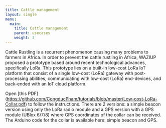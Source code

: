 ```yaml
---
title: Cattle management
layout: single
menu:
  main:
    title: Cattle management 
    parent: usecases
    weight: 3
---
```


Cattle Rustling is a recurrent phenomenon causing many problems to farmers in Africa.
In order to prevent the cattle rustling in Africa, WAZIUP proposed a prototype based around recent technological advances, specifically LoRa.
This prototype lies on a built-in low-cost LoRa IoT platform that consist of a single low-cost (LoRa) gateway with post-processing abilities, communicating with low-cost (LoRa) end-devices, and back-ended with an IoT cloud platform.

Open [this PDF] (https://github.com/CongducPham/tutorials/blob/master/Low-cost-LoRa-Collar.pdf) to follow the instructions.
There are 2 versions: a simple beacon version using only the LoRa radio module and a GPS version with a GPS module (UBlox 6/7/8) where GPS coordinates of the collar can be received.
The Arduino code for the collar is available here: simple beacon and GPS.


